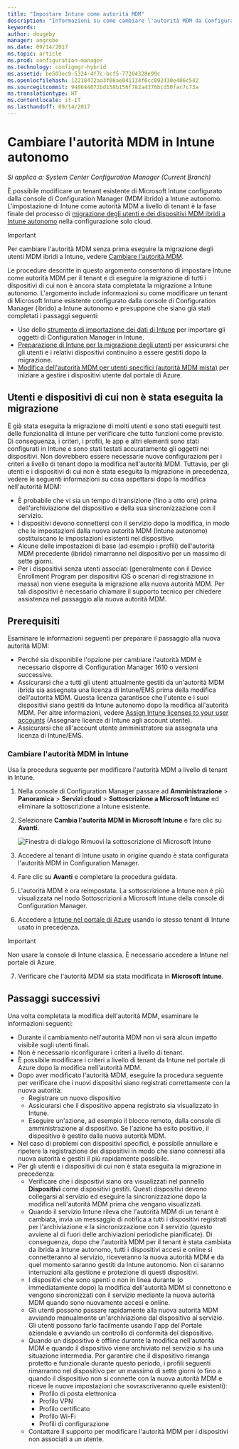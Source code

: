 ```yaml
---
title: "Impostare Intune come autorità MDM"
description: "Informazioni su come cambiare l'autorità MDM da Configuration Manager (ibrido) a Intune autonomo."
keywords: 
author: dougeby
manager: angrobe
ms.date: 09/14/2017
ms.topic: article
ms.prod: configuration-manager
ms.technology: configmgr-hybrid
ms.assetid: be503ec9-5324-4f7c-bcf5-77204328e99c
ms.openlocfilehash: 12218472aa3f06ae041134f6cc092430e406c542
ms.sourcegitcommit: 948644072bd158b156f782a4376bcd50fac7c73a
ms.translationtype: HT
ms.contentlocale: it-IT
ms.lasthandoff: 09/14/2017
---
```

# <a name="change-your-mdm-authority-to-intune-standalone"></a>Cambiare l'autorità MDM in Intune autonomo

*Si applica a: System Center Configuration Manager (Current Branch)*    

È possibile modificare un tenant esistente di Microsoft Intune configurato dalla console di Configuration Manager (MDM ibrido) a Intune autonomo. L'impostazione di Intune come autorità MDM a livello di tenant è la fase finale del processo di [migrazione degli utenti e dei dispositivi MDM ibridi a Intune autonomo](migrate-hybridmdm-to-intunesa.md) nella configurazione solo cloud.    

> [!Important]    
> Per cambiare l'autorità MDM senza prima eseguire la migrazione degli utenti MDM ibridi a Intune, vedere [Cambiare l'autorità MDM](change-mdm-authority.md).

Le procedure descritte in questo argomento consentono di impostare Intune come autorità MDM per il tenant e di eseguire la migrazione di tutti i dispositivi di cui non è ancora stata completata la migrazione a Intune autonomo. L'argomento include informazioni su come modificare un tenant di Microsoft Intune esistente configurato dalla console di Configuration Manager (ibrido) a Intune autonomo e presuppone che siano già stati completati i passaggi seguenti:
- Uso dello [strumento di importazione dei dati di Intune](migrate-import-data.md) per importare gli oggetti di Configuration Manager in Intune. 
- [Preparazione di Intune per la migrazione degli utenti](migrate-prepare-intune.md) per assicurarsi che gli utenti e i relativi dispositivi continuino a essere gestiti dopo la migrazione.
- [Modifica dell'autorità MDM per utenti specifici (autorità MDM mista)](migrate-mixed-authority.md) per iniziare a gestire i dispositivi utente dal portale di Azure.


## <a name="users-and-devices-that-have-not-been-migrated"></a>Utenti e dispositivi di cui non è stata eseguita la migrazione
È già stata eseguita la migrazione di molti utenti e sono stati eseguiti test delle funzionalità di Intune per verificare che tutto funzioni come previsto. Di conseguenza, i criteri, i profili, le app e altri elementi sono stati configurati in Intune e sono stati testati accuratamente gli oggetti nei dispositivi. Non dovrebbero essere necessarie nuove configurazioni per i criteri a livello di tenant dopo la modifica nell'autorità MDM. Tuttavia, per gli utenti e i dispositivi di cui non è stata eseguita la migrazione in precedenza, vedere le seguenti informazioni su cosa aspettarsi dopo la modifica nell'autorità MDM:    
- È probabile che vi sia un tempo di transizione (fino a otto ore) prima dell'archiviazione del dispositivo e della sua sincronizzazione con il servizio.
- I dispositivi devono connettersi con il servizio dopo la modifica, in modo che le impostazioni dalla nuova autorità MDM (Intune autonomo) sostituiscano le impostazioni esistenti nel dispositivo.
- Alcune delle impostazioni di base (ad esempio i profili) dell'autorità MDM precedente (ibrido) rimarranno nel dispositivo per un massimo di sette giorni. 
- Per i dispositivi senza utenti associati (generalmente con il Device Enrollment Program per dispositivi iOS o scenari di registrazione in massa) non viene eseguita la migrazione alla nuova autorità MDM. Per tali dispositivi è necessario chiamare il supporto tecnico per chiedere assistenza nel passaggio alla nuova autorità MDM.

## <a name="prerequisites"></a>Prerequisiti
Esaminare le informazioni seguenti per preparare il passaggio alla nuova autorità MDM:
- Perché sia disponibile l'opzione per cambiare l'autorità MDM è necessario disporre di Configuration Manager 1610 o versioni successive.
- Assicurarsi che a tutti gli utenti attualmente gestiti da un'autorità MDM ibrida sia assegnata una licenza di Intune/EMS prima della modifica dell'autorità MDM. Questa licenza garantisce che l'utente e i suoi dispositivi siano gestiti da Intune autonomo dopo la modifica all'autorità MDM. Per altre informazioni, vedere [Assign Intune licenses to your user accounts](https://docs.microsoft.com/intune/get-started/start-with-a-paid-subscription-to-microsoft-intune-step-4) (Assegnare licenze di Intune agli account utente).
- Assicurarsi che all'account utente amministratore sia assegnata una licenza di Intune/EMS.

### <a name="change-the-mdm-authority-to-intune"></a>Cambiare l'autorità MDM in Intune
Usa la procedura seguente per modificare l'autorità MDM a livello di tenant in Intune.

1.  Nella console di Configuration Manager passare ad **Amministrazione** &gt; **Panoramica** &gt; **Servizi cloud** &gt; **Sottoscrizione a Microsoft Intune** ed eliminare la sottoscrizione a Intune esistente.
2.  Selezionare **Cambia l'autorità MDM in Microsoft Intune** e fare clic su **Avanti**.

    ![Finestra di dialogo Rimuovi la sottoscrizione di Microsoft Intune](media/mdm-change-delete-subscription.png)
3.  Accedere al tenant di Intune usato in origine quando è stata configurata l'autorità MDM in Configuration Manager.
4.  Fare clic su **Avanti** e completare la procedura guidata.
5.  L'autorità MDM è ora reimpostata. La sottoscrizione a Intune non è più visualizzata nel nodo Sottoscrizioni a Microsoft Intune della console di Configuration Manager.
6.  Accedere a [Intune nel portale di Azure](https://portal.azure.com/#blade/Microsoft_Intune_DeviceSettings/ExtensionLandingBlade/overview) usando lo stesso tenant di Intune usato in precedenza.    

  > [!Important]    
  > Non usare la console di Intune classica. È necessario accedere a Intune nel portale di Azure.
7.  Verificare che l'autorità MDM sia stata modificata in **Microsoft Intune**. 

## <a name="next-steps"></a>Passaggi successivi
Una volta completata la modifica dell'autorità MDM, esaminare le informazioni seguenti:
- Durante il cambiamento nell'autorità MDM non vi sarà alcun impatto visibile sugli utenti finali. 
- Non è necessario riconfigurare i criteri a livello di tenant. 
- È possibile modificare i criteri a livello di tenant da Intune nel portale di Azure dopo la modifica nell'autorità MDM.
-  Dopo aver modificato l'autorità MDM, eseguire la procedura seguente per verificare che i nuovi dispositivi siano registrati correttamente con la nuova autorità:   
    - Registrare un nuovo dispositivo
    - Assicurarsi che il dispositivo appena registrato sia visualizzato in Intune.
    - Eseguire un'azione, ad esempio il blocco remoto, dalla console di amministrazione al dispositivo. Se l'azione ha esito positivo, il dispositivo è gestito dalla nuova autorità MDM.
- Nel caso di problemi con dispositivi specifici, è possibile annullare e ripetere la registrazione dei dispositivi in modo che siano connessi alla nuova autorità e gestiti il più rapidamente possibile.
- Per gli utenti e i dispositivi di cui non è stata eseguita la migrazione in precedenza:
    - Verificare che i dispositivi siano ora visualizzati nel pannello **Dispositivi** come dispositivi gestiti. Questi dispositivi devono collegarsi al servizio ed eseguire la sincronizzazione dopo la modifica nell'autorità MDM prima che vengano visualizzati. 
    - Quando il servizio Intune rileva che l'autorità MDM di un tenant è cambiata, invia un messaggio di notifica a tutti i dispositivi registrati per l'archiviazione e la sincronizzazione con il servizio (questo avviene al di fuori delle archiviazioni periodiche pianificate). Di conseguenza, dopo che l'autorità MDM per il tenant è stata cambiata da ibrida a Intune autonomo, tutti i dispositivi accesi e online si connetteranno al servizio, riceveranno la nuova autorità MDM e da quel momento saranno gestiti da Intune autonomo. Non ci saranno interruzioni alla gestione e protezione di questi dispositivi.
    - I dispositivi che sono spenti o non in linea durante (o immediatamente dopo) la modifica dell'autorità MDM si connettono e vengono sincronizzati con il servizio mediante la nuova autorità MDM quando sono nuovamente accesi e online.  
    - Gli utenti possono passare rapidamente alla nuova autorità MDM avviando manualmente un'archiviazione dal dispositivo al servizio. Gli utenti possono farlo facilmente usando l'app del Portale aziendale e avviando un controllo di conformità del dispositivo.
    - Quando un dispositivo è offline durante la modifica nell'autorità MDM e quando il dispositivo viene archiviato nel servizio si ha una situazione intermedia. Per garantire che il dispositivo rimanga protetto e funzionale durante questo periodo, i profili seguenti rimarranno nel dispositivo per un massimo di sette giorni (o fino a quando il dispositivo non si connette con la nuova autorità MDM e riceve le nuove impostazioni che sovrascriveranno quelle esistenti):
        - Profilo di posta elettronica
        - Profilo VPN
        - Profilo certificato
        - Profilo Wi-Fi
        - Profili di configurazione
    - Contattare il supporto per modificare l'autorità MDM per i dispositivi non associati a un utente. 
